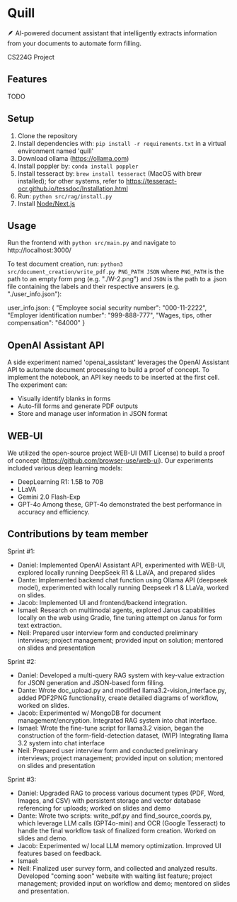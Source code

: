# Quill

🪶 AI-powered document assistant that intelligently extracts information from your documents to automate form filling.

CS224G Project

## Features

TODO

## Setup

1. Clone the repository
2. Install dependencies with: `pip install -r requirements.txt` in a virtual environment named 'quill'
3. Download ollama (https://ollama.com)
4. Install poppler by: `conda install poppler`
5. Install tesseract by: `brew install tesseract` (MacOS with brew installed); for other systems, refer to https://tesseract-ocr.github.io/tessdoc/Installation.html
6. Run: `python src/rag/install.py`
7. Install [Node/Next.js](https://nodejs.org/en/download)

## Usage

Run the frontend with `python src/main.py` and navigate to http://localhost:3000/

To test document creation, run: `python3 src/document_creation/write_pdf.py PNG_PATH JSON`
where `PNG_PATH` is the path to an empty form png (e.g. "./W-2.png") and `JSON` is the path
to a .json file containing the labels and their respective answers (e.g. "./user_info.json"):

user_info.json:
{ "Employee social security number": "000-11-2222", 
  "Employer identification number": "999-888-777", 
  "Wages, tips, other compensation": "64000" }

## OpenAI Assistant API

A side experiment named 'openai_assistant' leverages the OpenAI Assistant API to automate document processing to build a proof of concept. To implement the notebook, an API key needs to be inserted at the first cell. The experiment can:

- Visually identify blanks in forms
- Auto-fill forms and generate PDF outputs
- Store and manage user information in JSON format

## WEB-UI

We utilized the open-source project WEB-UI (MIT License) to build a proof of concept (https://github.com/browser-use/web-ui). Our experiments included various deep learning models:

- DeepLearning R1: 1.5B to 70B
- LLaVA
- Gemini 2.0 Flash-Exp
- GPT-4o
  Among these, GPT-4o demonstrated the best performance in accuracy and efficiency.

## Contributions by team member

Sprint #1:
- Daniel: Implemented OpenAI Assistant API, experimented with WEB-UI, explored locally running DeepSeek R1 & LLaVA, and prepared slides
- Dante: Implemented backend chat function using Ollama API (deepseek model), experimented with locally running Deepseek r1 & LLaVa, worked on slides.
- Jacob: Implemented UI and frontend/backend integration.
- Ismael: Research on multimodal agents, explored Janus capabilities locally on the web using Gradio, fine tuning attempt on Janus for form text extraction.
- Neil: Prepared user interview form and conducted preliminary interviews; project management; provided input on solution; mentored on slides and presentation

Sprint #2:
- Daniel: Developed a multi-query RAG system with key-value extraction for JSON generation and JSON-based form filling.
- Dante: Wrote doc_upload.py and modified llama3.2-vision_interface.py, added PDF2PNG functionality, create detailed diagrams of workflow, worked on slides.
- Jacob: Experimented w/ MongoDB for document management/encryption. Integrated RAG system into chat interface.
- Ismael: Wrote the fine-tune script for llama3.2 vision, began the construction of the form-field-detection dataset, (WIP) Integrating llama 3.2 system into chat interface
- Neil: Prepared user interview form and conducted preliminary interviews; project management; provided input on solution; mentored on slides and presentation

Sprint #3:
- Daniel: Upgraded RAG to process various document types (PDF, Word, Images, and CSV) with persistent storage and vector database referencing for uploads; worked on slides and demo
- Dante: Wrote two scripts: write_pdf.py and find_source_coords.py, which leverage LLM calls (GPT4o-mini) and OCR (Google Tesseract) to handle the final workflow task of finalized form creation. Worked on slides and demo.
- Jacob: Experimented w/ local LLM memory optimization. Improved UI features based on feedback.
- Ismael:
- Neil: Finalized user survey form, and collected and analyzed results.  Developed "coming soon" website with waiting list feature; project management; provided input on workflow and demo; mentored on slides and presentation.
